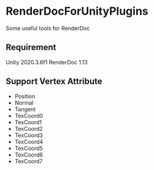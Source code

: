 # RenderDocForUnityPlugins
Some useful tools for RenderDoc

## Requirement

Unity 2020.3.6f1
RenderDoc 1.13

## Support Vertex Attribute

- Position
- Normal
- Tangent
- TexCoord0
- TexCoord1
- TexCoord2
- TexCoord3
- TexCoord4
- TexCoord5
- TexCoord6
- TexCoord7